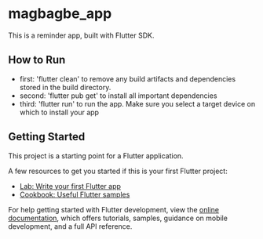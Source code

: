 # magbagbe_app

This is a reminder app, built with Flutter SDK. 

## How to Run
- first: 'flutter clean' to remove any build artifacts and dependencies stored in the build directory.
- second: 'flutter pub get' to install all important dependencies 
- third: 'flutter run' to run the app. Make sure you select a target device on which to install your app

## Getting Started

This project is a starting point for a Flutter application.

A few resources to get you started if this is your first Flutter project:

- [Lab: Write your first Flutter app](https://docs.flutter.dev/get-started/codelab)
- [Cookbook: Useful Flutter samples](https://docs.flutter.dev/cookbook)

For help getting started with Flutter development, view the
[online documentation](https://docs.flutter.dev/), which offers tutorials,
samples, guidance on mobile development, and a full API reference.
